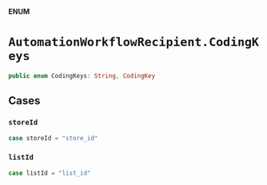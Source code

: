 **ENUM**

# `AutomationWorkflowRecipient.CodingKeys`

```swift
public enum CodingKeys: String, CodingKey
```

## Cases
### `storeId`

```swift
case storeId = "store_id"
```

### `listId`

```swift
case listId = "list_id"
```
